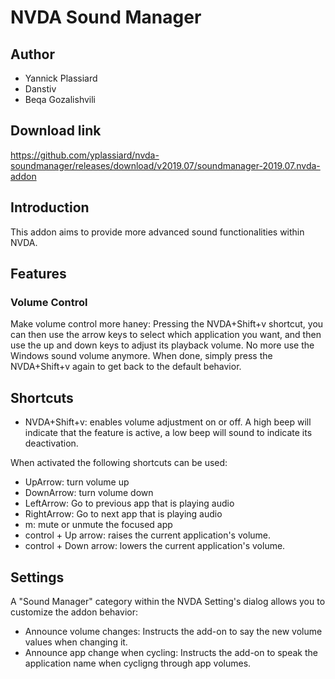 # NVDA Sound Manager
## Author
- Yannick Plassiard
- Danstiv
- Beqa Gozalishvili

## Download link
https://github.com/yplassiard/nvda-soundmanager/releases/download/v2019.07/soundmanager-2019.07.nvda-addon

## Introduction
This addon aims to provide more advanced sound functionalities within NVDA.
## Features
### Volume Control
Make volume control more haney: Pressing the NVDA+Shift+v shortcut, you can then use the arrow keys to select which application you want, and then use the up and down keys to adjust its playback volume. No more use the Windows sound volume anymore. When done, simply press the NVDA+Shift+v again to get back to the default behavior.

## Shortcuts
- NVDA+Shift+v: enables volume adjustment on or off. A high beep will indicate that the feature is active, a low beep will sound to indicate its deactivation.

When activated the following shortcuts can be used:
- UpArrow: turn volume up
- DownArrow: turn volume down
- LeftArrow: Go to previous app that is playing audio
- RightArrow: Go to next app that is playing audio
- m: mute or unmute the focused app
- control + Up arrow: raises the current application's volume.
- control + Down arrow: lowers the current application's volume.

## Settings
A "Sound Manager" category within the NVDA Setting's dialog allows you to customize the addon behavior:
- Announce volume changes: Instructs the add-on to say the new volume values when changing it.
- Announce app change when cycling: Instructs the add-on to speak the application name when cycligng through app volumes.
